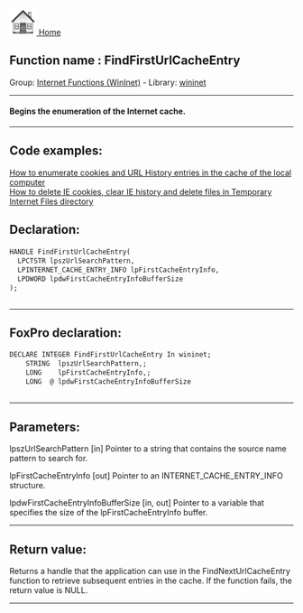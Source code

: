 [<img src="../../images/home.png"> Home ](https://github.com/VFPX/Win32API)  

## Function name : FindFirstUrlCacheEntry
Group: [Internet Functions (WinInet)](../../functions_group.md#Internet_Functions_(WinInet))  -  Library: [wininet](../../libraries.md#wininet)  
***  


#### Begins the enumeration of the Internet cache.
***  


## Code examples:
[How to enumerate cookies and URL History entries in the cache of the local computer](../../samples/sample_350.md)  
[How to delete IE cookies, clear IE history and delete files in Temporary Internet Files directory](../../samples/sample_471.md)  

## Declaration:
```foxpro  
HANDLE FindFirstUrlCacheEntry(
  LPCTSTR lpszUrlSearchPattern,
  LPINTERNET_CACHE_ENTRY_INFO lpFirstCacheEntryInfo,
  LPDWORD lpdwFirstCacheEntryInfoBufferSize
);
  
```  
***  


## FoxPro declaration:
```foxpro  
DECLARE INTEGER FindFirstUrlCacheEntry In wininet;
	STRING  lpszUrlSearchPattern,;
	LONG    lpFirstCacheEntryInfo,;
	LONG  @ lpdwFirstCacheEntryInfoBufferSize
  
```  
***  


## Parameters:
lpszUrlSearchPattern 
[in] Pointer to a string that contains the source name pattern to search for.

lpFirstCacheEntryInfo 
[out] Pointer to an INTERNET_CACHE_ENTRY_INFO structure. 

lpdwFirstCacheEntryInfoBufferSize 
[in, out] Pointer to a variable that specifies the size of the lpFirstCacheEntryInfo buffer.  
***  


## Return value:
Returns a handle that the application can use in the FindNextUrlCacheEntry function to retrieve subsequent entries in the cache. If the function fails, the return value is NULL.  
***  

